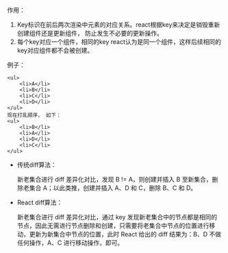 作用：

1. Key标识在前后两次渲染中元素的对应关系。react根据key来决定是销毁重新创建组件还是更新组件， 防止发生不必要的更新操作。
2. 每个key对应一个组件，相同的key react认为是同一个组件，这样后续相同的key对应组件都不会被创建。

例子：

```
<ul>
    <li>A</li>
    <li>B</li>
    <li>C</li>
    <li>D</li>
</ul>
现在打乱顺序， 如下：
<ul>
    <li>B</li>
    <li>A</li>
    <li>D</li>
    <li>C</li>
</ul>
```

- 传统diff算法：

    新老集合进行 diff 差异化对比，发现 B != A，则创建并插入 B 至新集合，删除老集合 A；以此类推，创建并插入 A、D 和 C，删除 B、C 和 D。

- React diff算法：

    新老集合进行 diff 差异化对比，通过 key 发现新老集合中的节点都是相同的节点，因此无需进行节点删除和创建，只需要将老集合中节点的位置进行移动，更新为新集合中节点的位置，此时 React 给出的 diff 结果为：B、D 不做任何操作，A、C 进行移动操作，即可。
